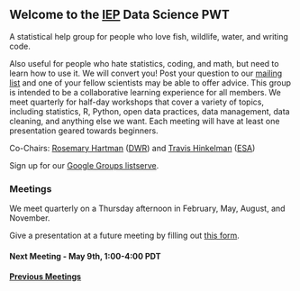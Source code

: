 ## Welcome to the [IEP](https://iep.ca.gov/) Data Science PWT

A statistical help group for people who love fish, wildlife, water, and writing code.

Also useful for people who hate statistics, coding, and math, but need to learn how to use it. We will convert you! Post your question to our [mailing list](https://groups.google.com/g/bay-delta-datascience) and one of your fellow scientists may be able to offer advice. This group is intended to be a collaborative learning experience for all members. We meet quarterly for half-day workshops that cover a variety of topics, including statistics, R, Python, open data practices, data management, data cleaning, and anything else we want. Each meeting will have at least one presentation geared towards beginners.

Co-Chairs: [Rosemary Hartman](https://www.linkedin.com/in/rosemary-hartman-1b3b53bb/) ([DWR](https://water.ca.gov/)) and [Travis Hinkelman](https://www.travishinkelman.com/) ([ESA](https://esassoc.com/))

Sign up for our [Google Groups listserve](https://groups.google.com/g/bay-delta-datascience).

### Meetings

We meet quarterly on a Thursday afternoon in February, May, August, and November.

Give a presentation at a future meeting by filling out [this form](https://docs.google.com/forms/d/e/1FAIpQLSfJlYOBoqxdqHwain-XFrraKFtymYsTwxwBMKekBd0B98q5CA/viewform?usp=sf_link).

#### Next Meeting - May 9th, 1:00-4:00 PDT  

#### [Previous Meetings](https://interagencyecologicalprogram.github.io/DataScience/agendas)

